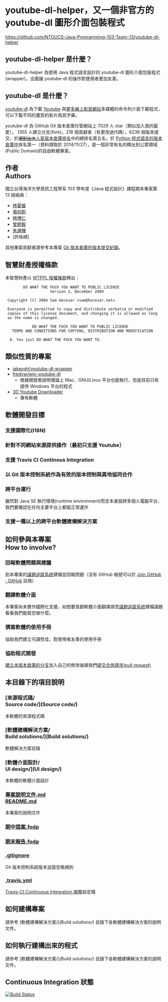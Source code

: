 # youtube-dl-helper，又一個非官方的 youtube-dl 圖形介面包裝程式
<https://github.com/NTOUCS-Java-Programming-103-Team-13/youtube-dl-helper>  

## youtube-dl-helper 是什麼？
youtube-dl-helper 為使用 Java 程式語言設計的 youtube-dl 圖形介面包裝程式(wrapper)，企圖讓 youtube-dl 的操作對使用者更加友善。

## youtube-dl 是什麼？
[youtube-dl](http://rg3.github.io/youtube-dl/) 為下載 [Youtube](http://youtube.com) 與[更多線上影音網站](http://rg3.github.io/youtube-dl/supportedsites.html)多媒體的命令列介面下載程式，可以下載不同的畫質的影片與其字幕。

youtube-dl 為 GitHub Git 版本倉庫托管網站上 7029 人 star（類似加入我的最愛）， 1355 人建立分支(fork)，218 個貢獻者（有更改過代碼），6238 個版本提交，於[<del>潮到出水</del>人氣版本倉庫排名](https://github.com/trending)中的總排名第五名，於 [Python 程式語言的版本倉庫中](https://github.com/trending?l=python)排名第一（資料擷取於 2014/11/27），是一個非常有名的釋出到公眾領域(Public Domain)的自由軟體專案。

## 作者<br>Authors
國立台灣海洋大學資訊工程學系 103 學年度《Java 程式設計》課程期末專案第 13 組組員：

* [林夏媛](http://www.github.com/dorislin8737)
* [張仰鈞](http://www.github.com/stevekevin1005)
* [林博仁](http://www.github.com/Vdragon)
* [曾鐙毅](http://www.github.com/kshs31711)
* [朱運輝](http://www.github.com/Manuscr1pt)
* [許咏順]

其他專案貢獻者請參考本專案 [Git 版本倉庫的版本提交紀錄](https://github.com/NTOUCS-Java-Programming-103-Team-13/youtube-dl-helper/commits)。

## 智慧財產授權條款
本智慧財產以 [WTFPL 授權條款](http://www.wtfpl.net/)釋出：

```
        DO WHAT THE FUCK YOU WANT TO PUBLIC LICENSE 
                    Version 2, December 2004 

 Copyright (C) 2004 Sam Hocevar <sam@hocevar.net> 

 Everyone is permitted to copy and distribute verbatim or modified 
 copies of this license document, and changing it is allowed as long 
 as the name is changed. 

            DO WHAT THE FUCK YOU WANT TO PUBLIC LICENSE 
   TERMS AND CONDITIONS FOR COPYING, DISTRIBUTION AND MODIFICATION 

  0. You just DO WHAT THE FUCK YOU WANT TO.
```

## 類似性質的專案
* [jakeogh/youtube-dl-wrapper](https://github.com/jakeogh/youtube-dl-wrapper)
* [fredyw/win-youtube-dl](https://github.com/fredyw/win-youtube-dl)
    * 根據開發者說明理論上 Mac、GNU/Linux 平台也能執行，但是目前只有提供 Windows 平台的程式
* [3D Youtube Downloader](http://yd.3dyd.com/)
    * 專有軟體

## 軟體開發目標
### 支援國際化(I18N)
### 針對不同網站來源提供操作（最初只支援 Youtube）
### 支援 Travis CI Continous Integration
### 以 Git 版本控制系統作為有效的版本控制與異地協同合作
### 跨平台運行
雖然對 Java SE 執行環境(runtime environment)而言本身就跨多個人電腦平台，我們要確認在任何主要平台上都能正常運作

### 支援一種以上的跨平台軟體建構解決方案

## 如何參與本專案<br>How to involve?
### 回報軟體問題與建議  
到本專案的[議題追蹤系統](https://github.com/NTOUCS-Java-Programming-103-Team-13/youtube-dl-wrapper/issues)建檔並回報問題（沒有 GitHub 帳號可以於 [Join GitHub · GitHub](https://github.com/join) 註冊）

### 翻譯軟體介面
本專案尚未實作國際化支援，如想要貢獻軟體介面翻譯請至[議題追蹤系統](https://github.com/NTOUCS-Java-Programming-103-Team-13/youtube-dl-wrapper/issues)建檔議題看看我們能幫您做什麼。

### 撰寫軟體的使用手冊
協助我們建立可讀性佳，對使用者友善的使用手冊

### 協助程式開發
[建立本版本倉庫的分支](https://github.com/NTOUCS-Java-Programming-103-Team-13/youtube-dl-helper/fork)加入自己的修改後跟我們[提交合併請求(pull request)](https://github.com/Vdragon/NTOUCS-Java-Programming-103-Team-13/youtube-dl-helper/pull/new)

## 本目錄下的項目說明
### [來源程式碼/<br />Source code/](Source code/)
本軟體的來源程式碼

### [軟體建構解決方案/<br />Build solutions/](Build solutions/)
軟體解決方案目錄

### [軟體介面設計/<br>UI design/](UI design/)
本軟體的軟體介面設計

### [專案說明文件.md<br />README.md](README.md)
本專案的說明文件

### [期中提案.fodp](期中提案.fodp)

### [期末報告.fodp](期末報告.fodp)

### [.gitignore](.gitignore)
Git 版本控制系統版本追蹤忽略規則

### [.travis.yml](.travis.yml)
[Travis-CI Continuous Integration 服務](http://travis-ci.org)設定檔

## 如何建構專案
請參考 [軟體建構解決方案/](Build solutions/) 目錄下各軟體建構解決方案的說明文件。

## 如何執行建構出來的程式
請參考 [軟體建構解決方案/](Build solutions/) 目錄下各軟體建構解決方案的說明文件。

## Continuous Integration 狀態
[![Build Status](https://travis-ci.org/NTOUCS-Java-Programming-103-Team-13/youtube-dl-helper.svg)](https://travis-ci.org/NTOUCS-Java-Programming-103-Team-13/youtube-dl-helper)

